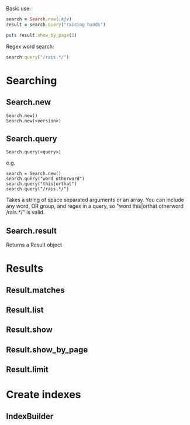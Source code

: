 Basic use:

``` ruby
search = Search.new(:kjv)
result = search.query("raising hands")

puts result.show_by_page(1)
```

Regex word search:

``` ruby
search.query("/rais.*/")
```

# Searching

## Search.new

    Search.new()
    Search.new(<version>)

## Search.query

    Search.query(<query>)

e.g.

    search = Search.new()
    search.query("word otherword")
    search.query("this|orthat")
    search.query("/rais.*/")

Takes a string of space separated arguments or an array.
You can include any word, OR group, and regex in a query, so "word this|orthat otherword /rais.*/" is valid.

## Search.result

Returns a Result object

# Results

## Result.matches
## Result.list
## Result.show
## Result.show_by_page
## Result.limit

# Create indexes

## IndexBuilder
